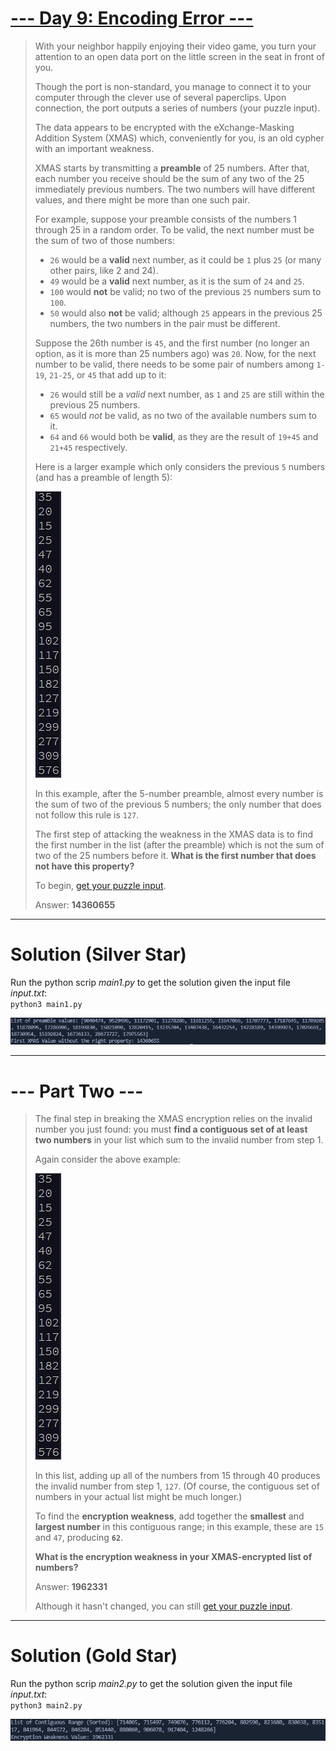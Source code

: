 # [--- Day 9: Encoding Error ---](https://adventofcode.com/2020/day/9)  

> With your neighbor happily enjoying their video game, you turn your attention to an open data port on the little screen in the seat in front of you.  
> 
> Though the port is non-standard, you manage to connect it to your computer through the clever use of several paperclips. Upon connection, the port outputs a series of numbers (your puzzle input).  
> 
> The data appears to be encrypted with the eXchange-Masking Addition System (XMAS) which, conveniently for you, is an old cypher with an important weakness.  
> 
> XMAS starts by transmitting a **preamble** of 25 numbers. After that, each number you receive should be the sum of any two of the 25 immediately previous numbers. The two numbers will have different values, and there might be more than one such pair.  
> 
> For example, suppose your preamble consists of the numbers 1 through 25 in a random order. To be valid, the next number must be the sum of two of those numbers:  
> 
> - `26` would be a **valid** next number, as it could be `1` plus `25` (or many other pairs, like 2 and 24).  
> - `49` would be a **valid** next number, as it is the sum of `24` and `25`.  
> - `100` would **not** be valid; no two of the previous `25` numbers sum to `100`.  
> - `50` would also **not** be valid; although `25` appears in the previous 25 numbers, the two numbers in the pair must be different.  
> 
> Suppose the 26th number is `45`, and the first number (no longer an option, as it is more than 25 numbers ago) was `20`. Now, for the next number to be valid, there needs to be some pair of numbers among `1-19`, `21-25`, or `45` that add up to it:
> 
> - `26` would still be a *valid* next number, as `1` and `25` are still within the previous 25 numbers.  
> - `65` would *not* be valid, as no two of the available numbers sum to it.  
> - `64` and `66` would both be **valid**, as they are the result of `19+45` and `21+45` respectively.  
> 
> Here is a larger example which only considers the previous `5` numbers (and has a preamble of length 5):   
> 
> ![](./res/sample1.png)  
> 
> In this example, after the 5-number preamble, almost every number is the sum of two of the previous 5 numbers; the only number that does not follow this rule is `127`.  
> 
> The first step of attacking the weakness in the XMAS data is to find the first number in the list (after the preamble) which is not the sum of two of the 25 numbers before it. **What is the first number that does not have this property?**  
> 
> To begin, [get your puzzle input](https://adventofcode.com/2020/day/9/input).  
> 
> Answer: **14360655**

---  

# Solution (Silver Star)  

Run the python scrip _main1.py_ to get the solution given the input file _input.txt_:  
`python3 main1.py`  

![](./res/xmas_value_1.png)

---  

# --- Part Two ---  

> The final step in breaking the XMAS encryption relies on the invalid number you just found: you must **find a contiguous set of at least two numbers** in your list which sum to the invalid number from step 1.  
> 
> Again consider the above example:  
> 
> ![](./res/sample1.png)  
> 
> In this list, adding up all of the numbers from 15 through 40 produces the invalid number from step 1, `127`. (Of course, the contiguous set of numbers in your actual list might be much longer.)  
> 
> To find the **encryption weakness**, add together the **smallest** and **largest number** in this contiguous range; in this example, these are `15` and `47`, producing **`62`**.  
> 
> **What is the encryption weakness in your XMAS-encrypted list of numbers?**  
> 
> Answer: **1962331**
> 
> Although it hasn't changed, you can still [get your puzzle input](https://adventofcode.com/2020/day/9/input).

---  

# Solution (Gold Star)  

Run the python scrip _main2.py_ to get the solution given the input file _input.txt_:  
`python3 main2.py`  

![](./res/xmas_value_2.png)